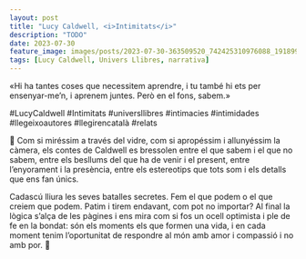 ```yaml
---
layout: post
title: "Lucy Caldwell, <i>Intimitats</i>"
description: "TODO"
date: 2023-07-30
feature_image: images/posts/2023-07-30-363509520_742425310976088_1918996353913149954_n_17962076084619026.heic
tags: [Lucy Caldwell, Univers Llibres, narrativa]
---
```


«Hi ha tantes coses que necessitem aprendre, i tu també hi ets per ensenyar-me’n, i aprenem juntes. Però en el fons, sabem.»
<!--more-->

#LucyCaldwell #Intimitats #universllibres #intimacies #intimidades #llegeixoautores #llegirencatalà #relats

🧸 Com si miréssim a través del vidre, com si apropéssim i allunyéssim la càmera, els contes de Caldwell es bressolen entre el que sabem i el que no sabem, entre els besllums del que ha de venir i el present, entre l’enyorament i la presència, entre els estereotips que tots som i els detalls que ens fan únics.

Cadascú lliura les seves batalles secretes. Fem el que podem o el que creiem que podem. Patim i tirem endavant, com pot no importar? Al final la lògica s’alça de les pàgines i ens mira com si fos un ocell optimista i ple de fe en la bondat: són els moments els que formen una vida, i en cada moment tenim l’oportunitat de respondre al món amb amor i compassió i no amb por. 🧸
